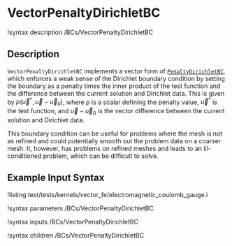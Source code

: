 # VectorPenaltyDirichletBC

!syntax description /BCs/VectorPenaltyDirichletBC

## Description

`VectorPenaltyDirichletBC` implements a vector form of [`PenaltyDirichletBC`](/PenaltyDirichletBC.md),
which enforces a weak sense of the Dirichlet boundary
condition by setting the boundary as a penalty times the inner product of the
test function and the difference between the current solution and Dirichlet
data. This is given by $p(\vec{u}^\ast, \vec{u} - \vec{u}_0)$, where $p$ is a
scalar defining the penalty value, $\vec{u}^\ast$ is the test function, and
$\vec{u} - \vec{u}_0$ is the vector difference between the current solution and
Dirichlet data.

This boundary condition can be useful for problems where the mesh is not as
refined and could potentially smooth out the problem data on a coarser mesh. It,
however, has problems on refined meshes and leads to an ill-conditioned problem,
which can be difficult to solve.

## Example Input Syntax

!listing test/tests/kernels/vector_fe/electromagnetic_coulomb_gauge.i

!syntax parameters /BCs/VectorPenaltyDirichletBC

!syntax inputs /BCs/VectorPenaltyDirichletBC

!syntax children /BCs/VectorPenaltyDirichletBC
